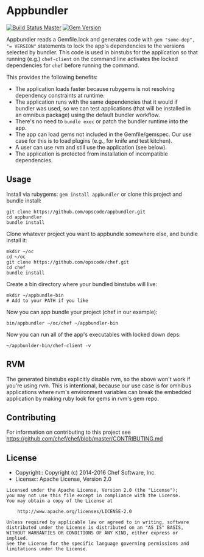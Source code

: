 # Appbundler

[![Build Status Master](https://travis-ci.org/chef/appbundler.svg?branch=master)](https://travis-ci.org/chef/appbundler) [![Gem Version](https://badge.fury.io/rb/appbundler.svg)](https://badge.fury.io/rb/appbundler)

Appbundler reads a Gemfile.lock and generates code with `gem "some-dep", "= VERSION"` statements to lock the app's dependencies to the versions selected by bundler. This code is used in binstubs for the application so that running (e.g.) `chef-client` on the command line activates the locked dependencies for `chef` before running the command.

This provides the following benefits:

- The application loads faster because rubygems is not resolving dependency constraints at runtime.
- The application runs with the same dependencies that it would if bundler was used, so we can test applications (that will be installed in an omnibus package) using the default bundler workflow.
- There's no need to `bundle exec` or patch the bundler runtime into the app.
- The app can load gems not included in the Gemfile/gemspec. Our use case for this is to load plugins (e.g., for knife and test kitchen).
- A user can use rvm and still use the application (see below).
- The application is protected from installation of incompatible dependencies.

## Usage

Install via rubygems: `gem install appbundler` or clone this project and bundle install:

```shell
git clone https://github.com/opscode/appbundler.git
cd appbundler
bundle install
```

Clone whatever project you want to appbundle somewhere else, and bundle install it:

```shell
mkdir ~/oc
cd ~/oc
git clone https://github.com/opscode/chef.git
cd chef
bundle install
```

Create a bin directory where your bundled binstubs will live:

```shell
mkdir ~/appbundle-bin
# Add to your PATH if you like
```

Now you can app bundle your project (chef in our example):

```shell
bin/appbundler ~/oc/chef ~/appbundler-bin
```

Now you can run all of the app's executables with locked down deps:

```shell
~/appbunlder-bin/chef-client -v
```

## RVM

The generated binstubs explicitly disable rvm, so the above won't work if you're using rvm. This is intentional, because our use case is for omnibus applications where rvm's environment variables can break the embedded application by making ruby look for gems in rvm's gem repo.

## Contributing

For information on contributing to this project see <https://github.com/chef/chef/blob/master/CONTRIBUTING.md>

## License

- Copyright:: Copyright (c) 2014-2016 Chef Software, Inc.
- License:: Apache License, Version 2.0

```text
Licensed under the Apache License, Version 2.0 (the "License");
you may not use this file except in compliance with the License.
You may obtain a copy of the License at

    http://www.apache.org/licenses/LICENSE-2.0

Unless required by applicable law or agreed to in writing, software
distributed under the License is distributed on an "AS IS" BASIS,
WITHOUT WARRANTIES OR CONDITIONS OF ANY KIND, either express or implied.
See the License for the specific language governing permissions and
limitations under the License.
```
